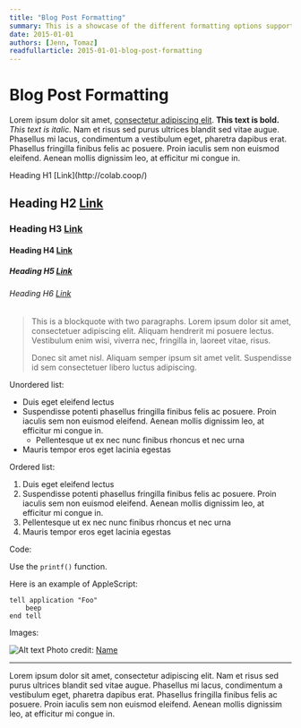 ```yaml
---
title: "Blog Post Formatting"
summary: This is a showcase of the different formatting options supported in the blog.
date: 2015-01-01
authors: [Jenn, Tomaz]
readfullarticle: 2015-01-01-blog-post-formatting
---
```


# Blog Post Formatting

Lorem ipsum dolor sit amet, [consectetur adipiscing elit](http://colab.coop/). **This text is bold.** *This text is italic.* Nam et risus sed purus ultrices blandit sed vitae augue. Phasellus mi lacus, condimentum a vestibulum eget, pharetra dapibus erat. Phasellus fringilla finibus felis ac posuere. Proin iaculis sem non euismod eleifend. Aenean mollis dignissim leo, at efficitur mi congue in.

<p class="h1">Heading H1 [Link](http://colab.coop/)</p>

## Heading H2 [Link](http://colab.coop/)

### Heading H3 [Link](http://colab.coop/)

#### Heading H4 [Link](http://colab.coop/)

##### Heading H5 [Link](http://colab.coop/)

###### Heading H6 [Link](http://colab.coop/)

> This is a blockquote with two paragraphs. Lorem ipsum dolor sit amet,
> consectetuer adipiscing elit. Aliquam hendrerit mi posuere lectus.
> Vestibulum enim wisi, viverra nec, fringilla in, laoreet vitae, risus.
>
> Donec sit amet nisl. Aliquam semper ipsum sit amet velit. Suspendisse
> id sem consectetuer libero luctus adipiscing.

Unordered list:

- Duis eget eleifend lectus
- Suspendisse potenti phasellus fringilla finibus felis ac posuere. Proin iaculis sem non euismod eleifend. Aenean mollis dignissim leo, at efficitur mi congue in.
  - Pellentesque ut ex nec nunc finibus rhoncus et nec urna
- Mauris tempor eros eget lacinia egestas

Ordered list:

1. Duis eget eleifend lectus
2. Suspendisse potenti phasellus fringilla finibus felis ac posuere. Proin iaculis sem non euismod eleifend. Aenean mollis dignissim leo, at efficitur mi congue in.
  1. Pellentesque ut ex nec nunc finibus rhoncus et nec urna
3. Mauris tempor eros eget lacinia egestas

Code:

Use the `printf()` function.

Here is an example of AppleScript:

    tell application "Foo"
        beep
    end tell

Images:

![Alt text](/assets/img/projects/into/into-cover-image@2x.jpg)
<span class="caption">Photo credit: [Name](http://colab.coop/)</span>

***

Lorem ipsum dolor sit amet, consectetur adipiscing elit. Nam et risus sed purus ultrices blandit sed vitae augue. Phasellus mi lacus, condimentum a vestibulum eget, pharetra dapibus erat. Phasellus fringilla finibus felis ac posuere. Proin iaculis sem non euismod eleifend. Aenean mollis dignissim leo, at efficitur mi congue in.
